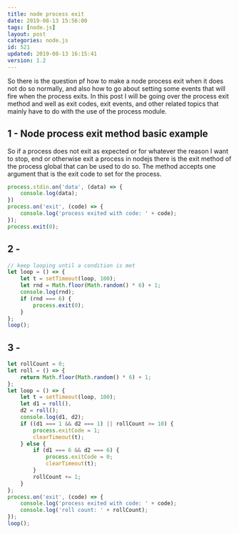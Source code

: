 ```yaml
---
title: node process exit
date: 2019-08-13 15:56:00
tags: [node.js]
layout: post
categories: node.js
id: 521
updated: 2019-08-13 16:15:41
version: 1.2
---
```


So there is the question pf how to make a node process exit when it does not do so normally, and also how to go about setting some events that will fire when the process exits. In this post I will be going over the process exit method and well as exit codes, exit events, and other related topics that mainly have to do with the use of the process module.

<!-- more -->

## 1 - Node process exit method basic example

So if a process does not exit as expected or for whatever the reason I want to stop, end or otherwise exit a process in nodejs there is the exit method of the process global that can be used to do so. The method accepts one argument that is the exit code to set for the process.

```js
process.stdin.on('data', (data) => {
    console.log(data);
})
process.on('exit', (code) => {
    console.log('process exited with code: ' + code);
});
process.exit(0);
```

## 2 - 

```js
// keep looping until a condition is met
let loop = () => {
    let t = setTimeout(loop, 100);
    let rnd = Math.floor(Math.random() * 6) + 1;
    console.log(rnd);
    if (rnd === 6) {
        process.exit(0);
    }
};
loop();
```

## 3 - 

```js
let rollCount = 0;
let roll = () => {
    return Math.floor(Math.random() * 6) + 1;
};
let loop = () => {
    let t = setTimeout(loop, 100);
    let d1 = roll(),
    d2 = roll();
    console.log(d1, d2);
    if ((d1 === 1 && d2 === 1) || rollCount >= 10) {
        process.exitCode = 1;
        clearTimeout(t);
    } else {
        if (d1 === 6 && d2 === 6) {
            process.exitCode = 0;
            clearTimeout(t);
        }
        rollCount += 1;
    }
};
process.on('exit', (code) => {
    console.log('process exited with code: ' + code);
    console.log('roll count: ' + rollCount);
});
loop();
```